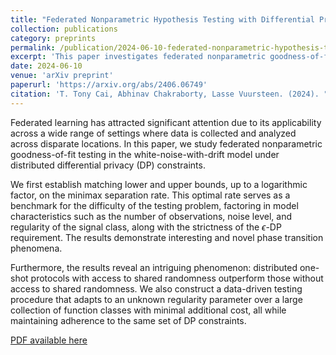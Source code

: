 ```yaml
---
title: "Federated Nonparametric Hypothesis Testing with Differential Privacy Constraints: Optimal Rates and Adaptive Tests"
collection: publications
category: preprints
permalink: /publication/2024-06-10-federated-nonparametric-hypothesis-testing
excerpt: 'This paper investigates federated nonparametric goodness-of-fit testing under distributed differential privacy constraints, establishing optimal rates and adaptive testing procedures.'
date: 2024-06-10
venue: 'arXiv preprint'
paperurl: 'https://arxiv.org/abs/2406.06749'
citation: 'T. Tony Cai, Abhinav Chakraborty, Lasse Vuursteen. (2024). "Federated Nonparametric Hypothesis Testing with Differential Privacy Constraints: Optimal Rates and Adaptive Tests." <i>arXiv preprint arXiv:2406.06749</i>.'
---
```


Federated learning has attracted significant attention due to its applicability across a wide range of settings where data is collected and analyzed across disparate locations. In this paper, we study federated nonparametric goodness-of-fit testing in the white-noise-with-drift model under distributed differential privacy (DP) constraints.

We first establish matching lower and upper bounds, up to a logarithmic factor, on the minimax separation rate. This optimal rate serves as a benchmark for the difficulty of the testing problem, factoring in model characteristics such as the number of observations, noise level, and regularity of the signal class, along with the strictness of the $\epsilon$-DP requirement. The results demonstrate interesting and novel phase transition phenomena. 

Furthermore, the results reveal an intriguing phenomenon: distributed one-shot protocols with access to shared randomness outperform those without access to shared randomness. We also construct a data-driven testing procedure that adapts to an unknown regularity parameter over a large collection of function classes with minimal additional cost, all while maintaining adherence to the same set of DP constraints.

[PDF available here](https://arxiv.org/abs/2406.06749)
